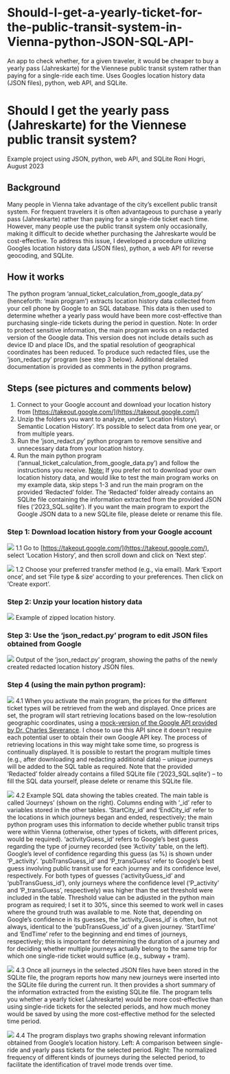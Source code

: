 # Should-I-get-a-yearly-ticket-for-the-public-transit-system-in-Vienna-python-JSON-SQL-API-
An app to check whether, for a given traveler, it would be cheaper to buy a yearly pass (Jahreskarte) for the Viennese public transit system rather than paying for a single-ride each time. Uses Googles location history data (JSON files), python, web API, and SQLite. 


# Should I get the yearly pass (Jahreskarte) for the Viennese public transit system? 
Example project using JSON, python, web API, and SQLite
Roni Hogri, August 2023


## Background
Many people in Vienna take advantage of the city’s excellent public transit system. For frequent travelers it is often advantageous to purchase a yearly pass (Jahreskarte) rather than paying for a single-ride ticket each time. However, many people use the public transit system only occasionally, making it difficult to decide whether purchasing the Jahreskarte would be cost-effective. To address this issue, I developed a procedure utilizing Googles location history data (JSON files), python, a web API for reverse geocoding, and SQLite. 


## How it works
The python program ‘annual_ticket_calculation_from_google_data.py’ (henceforth: ‘main program’) extracts location history data collected from your cell phone by Google to an SQL database. This data is then used to determine whether a yearly pass would have been more cost-effective than purchasing single-ride tickets during the period in question. 
Note: In order to protect sensitive information, the main program works on a redacted version of the Google data. This version does not include details such as device ID and place IDs, and the spatial resolution of geographical coordinates has been reduced. To produce such redacted files, use the ‘json_redact.py’ program (see step 3 below). 
Additional detailed documentation is provided as comments in the python programs. 


## Steps (see pictures and comments below)
1.	Connect to your Google account and download your location history from [https://takeout.google.com/](https://takeout.google.com/)
2.	Unzip the folders you want to analyze, under ‘Location History\ Semantic Location History’. It’s possible to select data from one year, or from multiple years. 
3.	Run the ‘json_redact.py’ python program to remove sensitive and unnecessary data from your location history. 
4.	Run the main python program (‘annual_ticket_calculation_from_google_data.py’) and follow the instructions you receive. 
<u>Note:</u> If you prefer not to download your own location history data, and would like to test the main program works on my example data, skip steps 1-3 and run the main program on the provided ‘Redacted’ folder. The ‘Redacted’ folder already contains an SQLite file containing the information extracted from the provided JSON files (‘2023_SQL.sqlite’). If you want the main program to export the Google JSON data to a new SQLite file, please delete or rename this file.

### Step 1: Download location history from your Google account

![](https://github.com/ronihogri/Should-I-get-a-yearly-ticket-for-the-public-transit-system-in-Vienna-python-JSON-SQL-API/blob/main/images/download%20location%20history.png) 
1.1 Go to [https://takeout.google.com/](https://takeout.google.com/), select ‘Location History’, and then scroll down and click on ‘Next step’. 

![](https://github.com/ronihogri/Should-I-get-a-yearly-ticket-for-the-public-transit-system-in-Vienna-python-JSON-SQL-API/blob/main/images/download%20location%20history2.png) 
1.2 Choose your preferred transfer method (e.g., via email). Mark ‘Export once’, and set ‘File type & size’ according to your preferences. Then click on ‘Create export’.

### Step 2: Unzip your location history data

![](https://github.com/ronihogri/Should-I-get-a-yearly-ticket-for-the-public-transit-system-in-Vienna-python-JSON-SQL-API/blob/main/images/unzip.png)
Example of zipped location history.

### Step 3: Use the ‘json_redact.py’ program to edit JSON files obtained from Google

![](https://github.com/ronihogri/Should-I-get-a-yearly-ticket-for-the-public-transit-system-in-Vienna-python-JSON-SQL-API/blob/main/images/json_redact.png) 
Output of the ‘json_redact.py’ program, showing the paths of the newly created redacted location history JSON files.
 
### Step 4 (using the main python program):

![](https://github.com/ronihogri/Should-I-get-a-yearly-ticket-for-the-public-transit-system-in-Vienna-python-JSON-SQL-API/blob/main/images/cmd_retrieving.png) 
4.1 When you activate the main program, the prices for the different ticket types will be retrieved from the web and displayed. Once prices are set, the program will start retrieving locations based on the low-resolution geographic coordinates, using a [mock-version of the Google API provided by Dr. Charles Severance](http://py4e-data.dr-chuck.net/json?). I chose to use this API since it doesn’t require each potential user to obtain their own Google API key. The process of retrieving locations in this way might take some time, so progress is continually displayed. It is possible to restart the program multiple times (e.g., after downloading and redacting additional data) – unique journeys will be added to the SQL table as required. Note that the provided ‘Redacted’ folder already contains a filled SQLite file (‘2023_SQL.sqlite’) – to fill the SQL data yourself, please delete or rename this SQLite file. 


![](https://github.com/ronihogri/Should-I-get-a-yearly-ticket-for-the-public-transit-system-in-Vienna-python-JSON-SQL-API/blob/main/images/sql_tables.png) 
4.2 Example SQL data showing the tables created. The main table is called ‘Journeys’ (shown on the right). Columns ending with ‘_id’ refer to variables stored in the other tables. 
‘StartCity_id’ and ‘EndCity_id’ refer to the locations in which journeys began and ended, respectively; the main python program uses this information to decide whether public transit trips were within Vienna (otherwise, other types of tickets, with different prices, would be required). 
‘activityGuess_id’ refers to Google’s best guess regarding the type of journey recorded (see ‘Activity’ table, on the left). Google’s level of confidence regarding this guess (as %) is shown under ‘P_activity’. ‘pubTransGuess_id’ and ‘P_transGuess’ refer to Google’s best guess involving public transit use for each journey and its confidence level, respectively. For both types of guesses (‘activityGuess_id’ and ‘pubTransGuess_id’), only journeys where the confidence level (‘P_activity’ and ‘P_transGuess’, respectively) was higher than the set threshold were included in the table. Threshold value can be adjusted in the python main program as required; I set it to 30%, since this seemed to work well in cases where the ground truth was available to me. Note that, depending on Google’s confidence in its guesses, the ‘activity_Guess_id’ is often, but not always, identical to the ‘pubTransGuess_id’ of a given journey. 
‘StartTime’ and ‘EndTime’ refer to the beginning and end times of journeys, respectively; this is important for determining the duration of a journey and for deciding whether multiple journeys actually belong to the same trip for which one single-ride ticket would suffice (e.g., subway + tram). 


![](https://github.com/ronihogri/Should-I-get-a-yearly-ticket-for-the-public-transit-system-in-Vienna-python-JSON-SQL-API/blob/main/images/cmd_summary.png) 
4.3 Once all journeys in the selected JSON files have been stored in the SQLite file, the program reports how many new journeys were inserted into the SQLite file during the current run. It then provides a short summary of the information extracted from the existing SQLite file. 
The program tells you whether a yearly ticket (Jahreskarte) would be more cost-effective than using single-ride tickets for the selected periods, and how much money would be saved by using the more cost-effective method for the selected time period. 


![](https://github.com/ronihogri/Should-I-get-a-yearly-ticket-for-the-public-transit-system-in-Vienna-python-JSON-SQL-API/blob/main/images/cmd_plots.png) 
4.4 The program displays two graphs showing relevant information obtained from Google’s location history. Left: A comparison between single-ride and yearly pass tickets for the selected period. Right: The normalized frequency of different kinds of journeys during the selected period, to facilitate the identification of travel mode trends over time. 
